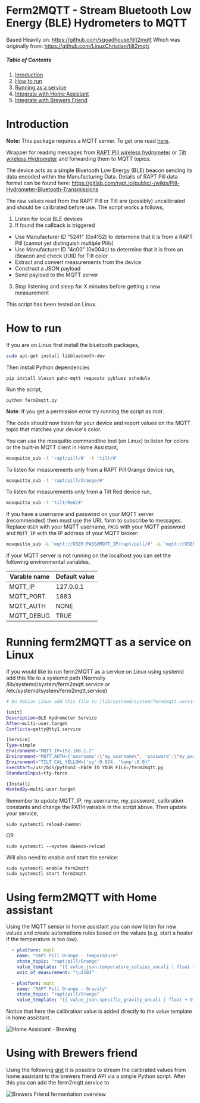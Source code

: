 
# Ferm2MQTT - Stream Bluetooth Low Energy (BLE) Hydrometers to MQTT

Based Heavily on: https://github.com/sgoadhouse/tilt2mqtt
Which was originally from: https://github.com/LinuxChristian/tilt2mqtt

##### Table of Contents
1. [Inroduction](#intro)
2. [How to run](#howtorun)
3. [Running as a service](#runasservice)
4. [Integrate with Home Assistant](#intwithhass)
5. [Integrate with Brewers Friend](#brewers)

<a name="intro"/>

# Introduction

**Note:** This package requires a MQTT server. To get one read [here](https://philhawthorne.com/setting-up-a-local-mosquitto-server-using-docker-for-mqtt-communication/).

Wrapper for reading messages from [RAPT Pill wireless hydrometer](https://www.kegland.com.au/products/yellow-rapt-pill-hydrometer-thermometer-wifi-bluetooth/) or [Tilt wireless Hydrometer](https://tilthydrometer.com) and forwarding them to MQTT topics. 

The device acts as a simple Bluetooth Low Energy (BLE) beacon sending its data encoded within the Manufacturing Data. Details of RAPT Pill data format can be found here:
https://gitlab.com/rapt.io/public/-/wikis/Pill-Hydrometer-Bluetooth-Transmissions

The raw values read from the RAPT Pill or Tilt are (possibly) uncalibrated and should be calibrated before use. The script works a follows,

 1. Listen for local BLE devices
 2. If found the callback is triggered
  * Use Manufacturer ID "5241" (0x4152) to determine that it is from a RAPT Pill (cannot yet distinguish multiple Pills)
  * Use Manufacturer ID "4c00" (0x004c) to determine that it is from an iBeacon and check UUID for Tilt color
  * Extract and convert measurements from the device
  * Construct a JSON payload
  * Send payload to the MQTT server
 3. Stop listening and sleep for X minutes before getting a new measurement

This script has been tested on Linux.

<a name="howtorun"/>

# How to run

If you are on Linux first install the bluetooth packages,

```bash
sudo apt-get install libbluetooth-dev
```

Then install Python dependencies

```
pip install bleson paho-mqtt requests pybluez schedule
```

Run the script,

```
python ferm2mqtt.py
```

**Note**: If you get a permission error try running the script as root.

The code should now listen for your device and report values on the MQTT topic that matches your device's color.

You can use the mosquitto commandline tool (on Linux) to listen for colors or the built-in MQTT client in Home Assistant,

```bash
mosquitto_sub -t 'rapt/pill/#' -t 'tilt/#'
```

To listen for measurements only from a RAPT Pill Orange device run,

```bash
mosquitto_sub -t 'rapt/pill/Orange/#'
```

To listen for measurements only from a Tilt Red device run,

```bash
mosquitto_sub -t 'tilt/Red/#'
```

If you have a username and password on your MQTT server (recommended)
then must use the URL form to subscribe to messages. Replace `USER`
with your MQTT username, `PASS` with your MQTT password and `MQTT_IP`
with the IP address of your MQTT broker:
```bash
mosquitto_sub -L 'mqtt://USER:PASS@MQTT_IP/rapt/pill/#' -L 'mqtt://USER:PASS@MQTT_IP/tilt/#'
```



If your MQTT server is not running on the localhost you can set the following environmental variables,

| Varable name | Default value 
|--------------|---------------
| MQTT_IP      |     127.0.0.1
| MQTT_PORT    |          1883
| MQTT_AUTH    |          NONE
| MQTT_DEBUG   |    TRUE      

<a name="runasservice"/>

# Running ferm2MQTT as a service on Linux

If you would like to run ferm2MQTT as a service on Linux using systemd add this file to a systemd path (Normally /lib/systemd/system/ferm2mqtt.service or /etc/systemd/system/ferm2mqtt.service)

```bash
# On debian Linux add this file to /lib/systemd/system/ferm2mqtt.service

[Unit]
Description=BLE Hydrometer Service
After=multi-user.target
Conflicts=getty@tty1.service

[Service]
Type=simple
Environment="MQTT_IP=192.168.1.2"
Environment="MQTT_AUTH={'username':\"my_username\", 'password':\"my_password\"}"
Environment="TILT_CAL_YELLOW={'sg':0.024, 'temp':0.0}"
ExecStart=/usr/bin/python3 <PATH TO YOUR FILE>/ferm2mqtt.py
StandardInput=tty-force

[Install]
WantedBy=multi-user.target
```

Remember to update MQTT_IP, my_username, my_password, calibration constants and change the PATH variable in the script above. Then update your service,

```
sudo systemctl reload-daemon
```

OR

```
sudo systemctl --system daemon-reload
```

Will also need to enable and start the service:
```
sudo systemctl enable ferm2mqtt
sudo systemctl start ferm2mqtt
```

<a name="intwithhass"/>

# Using ferm2MQTT with Home assistant

Using the MQTT sensor in home assistant you can now listen for new values and create automations rules based on the values (e.g. start a heater if the temperature is too low).

```yaml
  - platform: mqtt
    name: "RAPT Pill Orange - Temperature"
    state_topic: "rapt/pill/Orange"
    value_template: "{{ value_json.temperature_celsius_uncali | float + 0.5 | float | round(2) }}"
    unit_of_measurement: "\u2103"

  - platform: mqtt
    name: "RAPT Pill Orange - Gravity"
    state_topic: "rapt/pill/Orange"
    value_template: "{{ value_json.specific_gravity_uncali | float + 0.002 | float | round(3) }}"
```

Notice that here the calibration value is added directly to the value template in home assistant. 

![Home Assistant - Brewing](http://fredborg-braedstrup.dk/images/HomeAssistant-brewing.png)

<a name="brewers"/>

# Using with Brewers friend

Using the following [gist](https://gist.github.com/LinuxChristian/c00486eaee5a55daa790122ac4236c11) it is possible to stream the calibrated values from home assistant to the brewers friend API via a simple Python script. After this you can add the ferm2mqtt.service to 

![Brewers Friend fermentation overview](http://fredborg-braedstrup.dk/images/BrewersFriend-fermentation.png)
